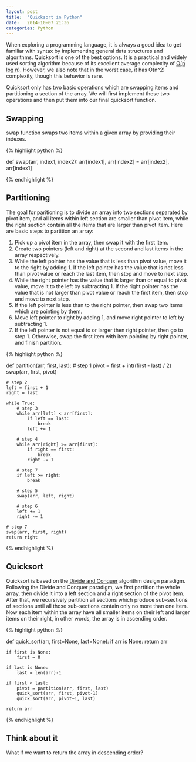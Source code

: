 ```yaml
---
layout:	post
title:	"Quicksort in Python"
date:	2014-10-07 21:36
categories:	Python
---
```


When exploring a programming language, it is always a good idea to get familiar with syntax by implementing general data structures and algorithms. Quicksort is one of the best options. It is a practical and widely used sorting algorithm because of its excellent average complexity of [O(n log n)][bigO-notation]. However, we also note that in the worst case, it has O(n^2) complexity, though this behavior is rare.

Quicksort only has two basic operations which are swapping items and partitioning a section of the array. We will first implement these two operations and then put them into our final quicksort function.

Swapping
----
swap function swaps two items within a given array by providing their indexes.

{% highlight python %}

def swap(arr, index1, index2):
	arr[index1], arr[index2] = arr[index2], arr[index1]

{% endhighlight %}

Partitioning
----
The goal for paritioning is to divide an array into two sections separated by pivot item, and all items within left section are smaller than pivot item, while the right section contain all the items that are larger than pivot item. Here are basic steps to partition an array:

1. Pick up a pivot item in the array, then swap it with the first item.
2. Create two pointers (left and right) at the second and last items in the array respectively.
3. While the left pointer has the value that is less than pivot value, move it to the right by adding 1. If the left pointer has the value that is not less than pivot value or reach the last item, then stop and move to next step.
4. While the right pointer has the value that is larger than or equal to pivot value, move it to the left by subtracting 1. If the right pointer has the value that is not larger than pivot value or reach the first item, then stop and move to next step.
5. If the left pointer is less than to the right pointer, then swap two items which are pointing by them.
6. Move left pointer to right by adding 1, and move right pointer to left by subtracting 1.
7. If the left pointer is not equal to or larger then right pointer, then go to step 1. Otherwise, swap the first item with item pointing by right pointer, and finish partition.

{% highlight python %}

def partition(arr, first, last):
	# step 1
	pivot = first + int((first - last) / 2)
	swap(arr, first, pivot)

	# step 2
	left = first + 1
	right = last

	while True:
		# step 3
		while arr[left] < arr[first]:
			if left == last:
				break
			left += 1

		# step 4
		while arr[right] >= arr[first]:
			if right == first:
				break
			right -= 1

		# step 7
		if left >= right:
			break

		# step 5
		swap(arr, left, right)

		# step 6
		left += 1
		right -= 1

	# step 7
	swap(arr, first, right)
	return right

{% endhighlight %}

Quicksort
----
Quicksort is based on the [Divide and Conquer][divide-and-conquer] algorithm design paradigm. Following the Divide and Conquer paradigm, we first partition the whole array, then divide it into a left section and a right section of the pivot item. After that, we recursively partition all sections which produce sub-sections of sections until all those sub-sections contain only no more than one item. Now each item within the array have all  smaller items on their left and larger items on their right, in other words, the array is in ascending order.

{% highlight python %}

def quick_sort(arr, first=None, last=None):
	if arr is None:
		return arr

	if first is None:
		first = 0

	if last is None:
		last = len(arr)-1

	if first < last:
		pivot = partition(arr, first, last)
		quick_sort(arr, first, pivot-1)
		quick_sort(arr, pivot+1, last)

	return arr

{% endhighlight %}

Think about it
----
What if we want to return the array in descending order?

[bigO-notation]:	http://en.wikipedia.org/wiki/Big_O_notation
[divide-and-conquer]:	http://en.wikipedia.org/wiki/Divide_and_conquer_algorithms
